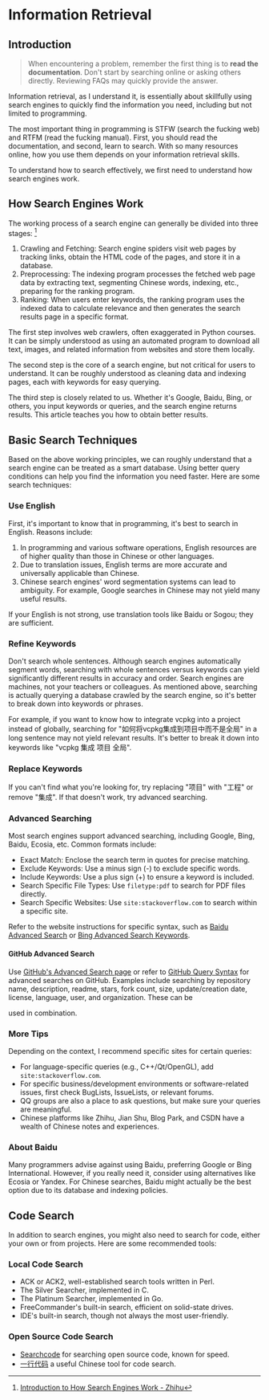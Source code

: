 # Information Retrieval

## Introduction

> When encountering a problem, remember the first thing is to **read the documentation**. Don't start by searching online or asking others directly. Reviewing FAQs may quickly provide the answer.

Information retrieval, as I understand it, is essentially about skillfully using search engines to quickly find the information you need, including but not limited to programming.

The most important thing in programming is STFW (search the fucking web) and RTFM (read the fucking manual). First, you should read the documentation, and second, learn to search. With so many resources online, how you use them depends on your information retrieval skills.

To understand how to search effectively, we first need to understand how search engines work.

## How Search Engines Work

The working process of a search engine can generally be divided into three stages: [^1]

1. Crawling and Fetching: Search engine spiders visit web pages by tracking links, obtain the HTML code of the pages, and store it in a database.
2. Preprocessing: The indexing program processes the fetched web page data by extracting text, segmenting Chinese words, indexing, etc., preparing for the ranking program.
3. Ranking: When users enter keywords, the ranking program uses the indexed data to calculate relevance and then generates the search results page in a specific format.

The first step involves web crawlers, often exaggerated in Python courses. It can be simply understood as using an automated program to download all text, images, and related information from websites and store them locally.

The second step is the core of a search engine, but not critical for users to understand. It can be roughly understood as cleaning data and indexing pages, each with keywords for easy querying.

The third step is closely related to us. Whether it's Google, Baidu, Bing, or others, you input keywords or queries, and the search engine returns results. This article teaches you how to obtain better results.

## Basic Search Techniques

Based on the above working principles, we can roughly understand that a search engine can be treated as a smart database. Using better query conditions can help you find the information you need faster. Here are some search techniques:

### Use English

First, it's important to know that in programming, it's best to search in English. Reasons include:

1. In programming and various software operations, English resources are of higher quality than those in Chinese or other languages.
2. Due to translation issues, English terms are more accurate and universally applicable than Chinese.
3. Chinese search engines' word segmentation systems can lead to ambiguity. For example, Google searches in Chinese may not yield many useful results.

If your English is not strong, use translation tools like Baidu or Sogou; they are sufficient.

### Refine Keywords

Don't search whole sentences. Although search engines automatically segment words, searching with whole sentences versus keywords can yield significantly different results in accuracy and order. Search engines are machines, not your teachers or colleagues. As mentioned above, searching is actually querying a database crawled by the search engine, so it's better to break down into keywords or phrases.

For example, if you want to know how to integrate vcpkg into a project instead of globally, searching for "如何将vcpkg集成到项目中而不是全局" in a long sentence may not yield relevant results. It's better to break it down into keywords like "vcpkg 集成 项目 全局".

### Replace Keywords

If you can't find what you're looking for, try replacing "项目" with "工程" or remove "集成". If that doesn't work, try advanced searching.

### Advanced Searching

Most search engines support advanced searching, including Google, Bing, Baidu, Ecosia, etc. Common formats include:

* Exact Match: Enclose the search term in quotes for precise matching.
* Exclude Keywords: Use a minus sign (-) to exclude specific words.
* Include Keywords: Use a plus sign (+) to ensure a keyword is included.
* Search Specific File Types: Use `filetype:pdf` to search for PDF files directly.
* Search Specific Websites: Use `site:stackoverflow.com` to search within a specific site.

Refer to the website instructions for specific syntax, such as [Baidu Advanced Search](https://baike.baidu.com/item/高级搜索/1743887?fr=aladdin) or [Bing Advanced Search Keywords](https://help.bing.microsoft.com/#apex/bing/zh-CHS/10001/-1).

#### GitHub Advanced Search

Use [GitHub's Advanced Search page](https://github.com/search/advanced) or refer to [GitHub Query Syntax](https://zhuanlan.zhihu.com/p/273766377) for advanced searches on GitHub. Examples include searching by repository name, description, readme, stars, fork count, size, update/creation date, license, language, user, and organization. These can be

 used in combination.

### More Tips

Depending on the context, I recommend specific sites for certain queries:

* For language-specific queries (e.g., C++/Qt/OpenGL), add `site:stackoverflow.com`.
* For specific business/development environments or software-related issues, first check BugLists, IssueLists, or relevant forums.
* QQ groups are also a place to ask questions, but make sure your queries are meaningful.
* Chinese platforms like Zhihu, Jian Shu, Blog Park, and CSDN have a wealth of Chinese notes and experiences.

### About Baidu

Many programmers advise against using Baidu, preferring Google or Bing International. However, if you really need it, consider using alternatives like Ecosia or Yandex. For Chinese searches, Baidu might actually be the best option due to its database and indexing policies.

## Code Search

In addition to search engines, you might also need to search for code, either your own or from projects. Here are some recommended tools:

### Local Code Search

* ACK or ACK2, well-established search tools written in Perl.
* The Silver Searcher, implemented in C.
* The Platinum Searcher, implemented in Go.
* FreeCommander's built-in search, efficient on solid-state drives.
* IDE's built-in search, though not always the most user-friendly.

### Open Source Code Search

* [Searchcode](https://searchcode.com) for searching open source code, known for speed.
* [一行代码](https://www.alinecode.com) a useful Chinese tool for code search.

[^1]: [Introduction to How Search Engines Work - Zhihu](https://zhuanlan.zhihu.com/p/301641935)